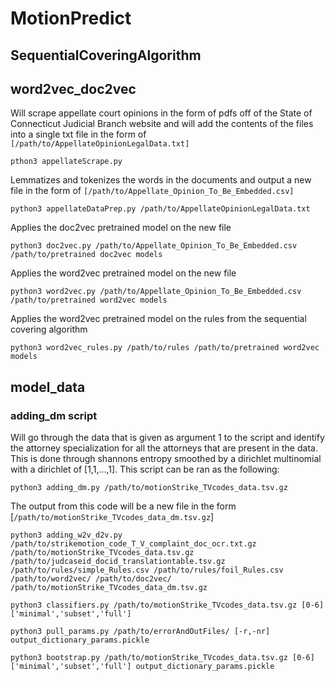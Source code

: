 # MotionPredict

## SequentialCoveringAlgorithm

## word2vec_doc2vec

Will scrape appellate court opinions in the form of pdfs off of the State of Connecticut Judicial Branch website and will add the contents of the files into a single txt file in the form of ```[/path/to/AppellateOpinionLegalData.txt]```
```
pthon3 appellateScrape.py
```
Lemmatizes and tokenizes the words in the documents and output a new file in the form of ```[/path/to/Appellate_Opinion_To_Be_Embedded.csv]```
```
python3 appellateDataPrep.py /path/to/AppellateOpinionLegalData.txt
```
Applies the doc2vec pretrained model on the new file
```
python3 doc2vec.py /path/to/Appellate_Opinion_To_Be_Embedded.csv /path/to/pretrained doc2vec models
```
Applies the word2vec pretrained model on the new file
```
python3 word2vec.py /path/to/Appellate_Opinion_To_Be_Embedded.csv /path/to/pretrained word2vec models
```
Applies the word2vec pretrained model on the rules from the sequential covering algorithm
```
python3 word2vec_rules.py /path/to/rules /path/to/pretrained word2vec models
```

##  model_data 

### adding_dm script

Will go through the data that is given as argument 1 to the script and identify the attorney specialization for all the attorneys that are present in the data.
This is done through shannons entropy smoothed by a dirichlet multinomial with a dirichlet of [1,1,...,1].
This script can be ran as the following: 
```
python3 adding_dm.py /path/to/motionStrike_TVcodes_data.tsv.gz
```
The output from this code will be a new file in the form [```/path/to/motionStrike_TVcodes_data_dm.tsv.gz```]

```
python3 adding_w2v_d2v.py /path/to/strikemotion_code_T_V_complaint_doc_ocr.txt.gz /path/to/motionStrike_TVcodes_data.tsv.gz /path/to/judcaseid_docid_translationtable.tsv.gz /path/to/rules/simple_Rules.csv /path/to/rules/foil_Rules.csv /path/to/word2vec/ /path/to/doc2vec/ /path/to/motionStrike_TVcodes_data_dm.tsv.gz
```

```
python3 classifiers.py /path/to/motionStrike_TVcodes_data.tsv.gz [0-6] ['minimal','subset','full']
```

```
python3 pull_params.py /path/to/errorAndOutFiles/ [-r,-nr] output_dictionary_params.pickle
```

```
python3 bootstrap.py /path/to/motionStrike_TVcodes_data.tsv.gz [0-6] ['minimal','subset','full'] output_dictionary_params.pickle
```
